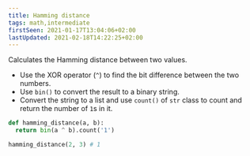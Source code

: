 ```yaml
---
title: Hamming distance
tags: math,intermediate
firstSeen: 2021-01-17T13:04:06+02:00
lastUpdated: 2021-02-18T14:22:25+02:00
---
```


Calculates the Hamming distance between two values.

- Use the XOR operator (`^`) to find the bit difference between the two numbers.
- Use `bin()` to convert the result to a binary string.
- Convert the string to a list and use `count()` of `str` class to count and return the number of `1`s in it.

```py
def hamming_distance(a, b):
  return bin(a ^ b).count('1')
```

```py
hamming_distance(2, 3) # 1
```
